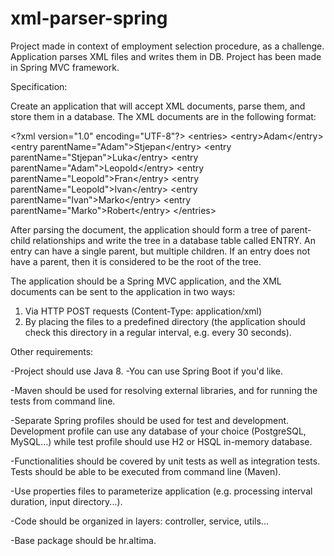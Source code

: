 # xml-parser-spring
Project made in context of employment selection procedure, as a challenge. Application parses XML files and writes them in DB. Project has been made in Spring MVC framework. 

Specification: 

Create an application that will accept XML documents, parse them, and store them in a database.
The XML documents are in the following format: 

&lt;?xml version="1.0" encoding="UTF-8"?&gt;
&lt;entries&gt; &lt;entry>Adam&lt;/entry> 
  &lt;entry parentName="Adam"&gt;Stjepan&lt;/entry&gt; 
  &lt;entry parentName="Stjepan"&gt;Luka&lt;/entry&gt; 
  &lt;entry parentName="Adam"&gt;Leopold&lt;/entry&gt; 
  &lt;entry parentName="Leopold"&gt;Fran&lt;/entry&gt; 
  &lt;entry parentName="Leopold"&gt;Ivan&lt;/entry&gt;
  &lt;entry parentName="Ivan"&gt;Marko&lt;/entry&gt;
  &lt;entry parentName="Marko"&gt;Robert&lt;/entry&gt;
&lt;/entries&gt;

After parsing the document, the application should form a tree of parent-child relationships and write the tree in a database table called ENTRY. An entry can have a single parent, but multiple children. If an entry does not have a parent, then it is considered to be the root of the tree.

The application should be a Spring MVC application, and the XML documents can be sent to the application in two ways:
1. Via HTTP POST requests (Content-Type: application/xml)
2. By placing the files to a predefined directory (the application should check this directory in a regular interval, e.g. every 30 seconds).

Other requirements:

-Project should use Java 8.
-You can use Spring Boot if you'd like.

-Maven should be used for resolving external libraries, and for running the tests from command line.

-Separate Spring profiles should be used for test and development. Development profile can use any database of your choice (PostgreSQL, MySQL...) while test profile should use H2 or HSQL in-memory database.

-Functionalities should be covered by unit tests as well as integration tests. Tests should be able to be executed from command line (Maven).

-Use properties files to parameterize application (e.g. processing interval duration, input directory...).

-Code should be organized in layers: controller, service, utils...

-Base package should be hr.altima.
